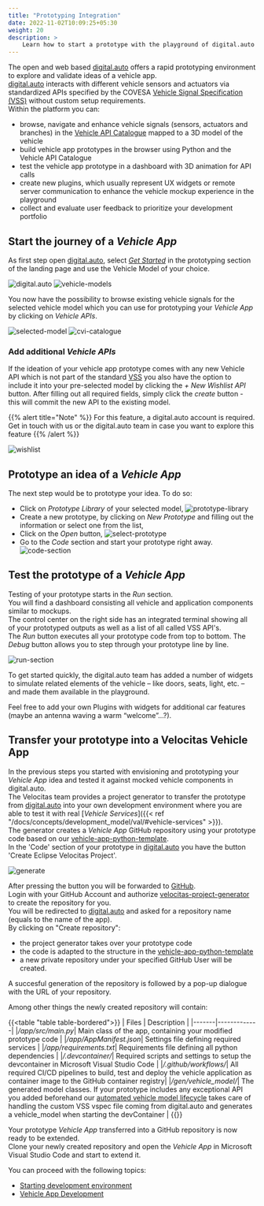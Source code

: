 ```yaml
---
title: "Prototyping Integration"
date: 2022-11-02T10:09:25+05:30
weight: 20
description: >
    Learn how to start a prototype with the playground of digital.auto and integrate it into Velocitas.
---
```


The open and web based [digital.auto](https://digitalauto.netlify.app/) offers a rapid prototyping environment to explore and validate ideas of a vehicle app.
</br>
[digital.auto](https://digitalauto.netlify.app/) interacts with different vehicle sensors and actuators via standardized APIs specified by the COVESA [Vehicle Signal Specification (VSS)](https://covesa.github.io/vehicle_signal_specification/introduction/) without custom setup requirements.
</br>
Within the platform you can:

- browse, navigate and enhance vehicle signals (sensors, actuators and branches) in the [Vehicle API Catalogue](https://digitalauto.netlify.app/model/STLWzk1WyqVVLbfymb4f/cvi/list) mapped to a 3D model of the vehicle
- build vehicle app prototypes in the browser using Python and the Vehicle API Catalogue
- test the vehicle app prototype in a dashboard with 3D animation for API calls
- create new plugins, which usually represent UX widgets or remote server communication to enhance the vehicle mockup experience in the playground
- collect and evaluate user feedback to prioritize your development portfolio

## Start the journey of a _Vehicle App_

As first step open [digital.auto](https://digitalauto.netlify.app/), select [_Get Started_](https://digitalauto.netlify.app/model) in the prototyping section of the landing page and use the Vehicle Model of your choice.

![digital.auto](./digital-auto.png)
![vehicle-models](./vehicle-models.png)

You now have the possibility to browse existing vehicle signals for the selected vehicle model which you can use for prototyping your _Vehicle App_ by clicking on _Vehicle APIs_.

![selected-model](./selected-model.png)
![cvi-catalogue](./cvi-catalogue.png)

### Add additional _Vehicle APIs_

If the ideation of your vehicle app prototype comes with any new Vehicle API which is not part of the standard [VSS](https://covesa.github.io/vehicle_signal_specification/introduction/) you also have the option to include it into your pre-selected model by clicking the _+ New Wishlist API_ button. After filling out all required fields, simply click the _create_ button - this will commit the new API to the existing model.

{{% alert title="Note" %}}
For this feature, a digital.auto account is required. Get in touch with us or the digital.auto team in case you want to explore this feature
{{% /alert %}}

![wishlist](./wishlist.png)

## Prototype an idea of a _Vehicle App_

The next step would be to prototype your idea. To do so:

- Click on _Prototype Library_ of your selected model,
![prototype-library](./prototype-library.png)
- Create a new prototype, by clicking on _New Prototype_ and filling out the information or select one from the list,
- Click on the _Open_ button,
![select-prototype](./select-prototype.png)
- Go to the _Code_ section and start your prototype right away.
![code-section](./code-section.png)

## Test the prototype of a _Vehicle App_

Testing of your prototype starts in the _Run_ section.
</br>
You will find a dashboard consisting all vehicle and application components similar to mockups.
</br>
The control center on the right side has an integrated terminal showing all of your prototyped outputs as well as a list of all called VSS API's.
</br>
The _Run_ button executes all your prototype code from top to bottom. The _Debug_ button allows you to step through your prototype line by line.

![run-section](./run-section.png)

To get started quickly, the digital.auto team has added a number of widgets to simulate related elements of the vehicle – like doors, seats, light, etc. – and made them available in the playground.

Feel free to add your own Plugins with widgets for additional car features (maybe an antenna waving a warm “welcome”…?).

## Transfer your prototype into a Velocitas Vehicle App

In the previous steps you started with envisioning and prototyping your _Vehicle App_ idea and tested it against mocked vehicle components in digital.auto.
</br>
The Velocitas team provides a project generator to transfer the prototype from [digital.auto](https://digitalauto.netlify.app/) into your own development environment where you are able to test it with real [_Vehicle Services_]({{< ref "/docs/concepts/development_model/val/#vehicle-services" >}}).
</br>
The generator creates a _Vehicle App_ GitHub repository using your prototype code based on our [vehicle-app-python-template](https://github.com/eclipse-velocitas/vehicle-app-python-template).
</br>
In the 'Code' section of your prototype in [digital.auto](https://digitalauto.netlify.app/) you have the button 'Create Eclipse Velocitas Project'.

![generate](./generate.png)

After pressing the button you will be forwarded to [GitHub](https://github.com/).
</br>
Login with your GitHub Account and authorize [velocitas-project-generator](https://github.com/eclipse-velocitas/velocitas-project-generator-npm) to create the repository for you.
</br>
You will be redirected to [digital.auto](https://digitalauto.netlify.app/) and asked for a repository name (equals to the name of the app).
</br>
By clicking on "Create repository":

- the project generator takes over your prototype code
- the code is adapted to the structure in the [vehicle-app-python-template](https://github.com/eclipse-velocitas/vehicle-app-python-template)
- a new private repository under your specified GitHub User will be created.

A succesful generation of the repository is followed by a pop-up dialogue with the URL of your repository.

Among other things the newly created repository will contain:

{{<table "table table-bordered">}}
| Files | Description |
|-------|-------------|
|_/app/src/main.py_| Main class of the app, containing your modified prototype code |
|_/app/AppManifest.json_| Settings file defining required services |
|_/app/requirements.txt_| Requirements file defining all python dependencies |
|_/.devcontainer/_| Required scripts and settings to setup the devcontainer in Microsoft Visual Studio Code |
|_/.github/workflows/_| All required CI/CD pipelines to build, test and deploy the vehicle application as container image to the GitHub container registry|
|_/gen/vehicle\_model/_| The generated model classes. If your prototype includes any exceptional API you added beforehand our [automated vehicle model lifecycle](/docs/tutorials/vehicle_model_creation/automated_model_lifecycle) takes care of handling the custom VSS vspec file coming from digital.auto and generates a vehicle_model when starting the devContainer |
{{</table>}}

Your prototype _Vehicle App_ transferred into a GitHub repository is now ready to be extended.
</br>
Clone your newly created repository and open the _Vehicle App_ in Microsoft Visual Studio Code and start to extend it.

You can proceed with the following topics:

- [Starting development environment](/docs/tutorials/quickstart/#starting-development-environment)
- [Vehicle App Development](/docs/tutorials/vehicle-app-development/tutorial_how_to_create_a_vehicle_app_python/)
